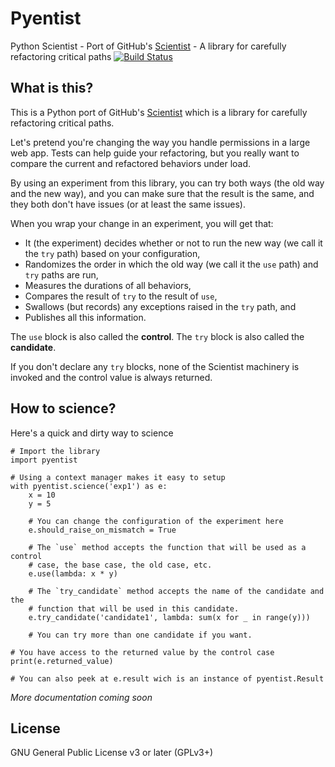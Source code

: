 # Pyentist
Python Scientist - Port of GitHub's [Scientist](https://github.com/github/scientist) - A library for carefully refactoring critical paths
[![Build Status](https://travis-ci.org/mpcabd/pyentist.svg?branch=master)](https://travis-ci.org/mpcabd/pyentist)

## What is this?

This is a Python port of GitHub's [Scientist](https://github.com/github/scientist) which is a library for carefully refactoring critical paths.

Let's pretend you're changing the way you handle permissions in a large web app. Tests can help guide your refactoring, but you really want to compare the current and refactored behaviors under load.

By using an experiment from this library, you can try both ways (the old way and the new way), and you can make sure that the result is the same, and they both don't have issues (or at least the same issues).

When you wrap your change in an experiment, you will get that:

* It (the experiment) decides whether or not to run the new way (we call it the `try` path) based on your configuration,
* Randomizes the order in which the old way (we call it the `use` path) and `try` paths are run,
* Measures the durations of all behaviors,
* Compares the result of `try` to the result of `use`,
* Swallows (but records) any exceptions raised in the `try` path, and
* Publishes all this information.

The `use` block is also called the **control**. The `try` block is also called the **candidate**.

If you don't declare any `try` blocks, none of the Scientist machinery is invoked and the control value is always returned.

## How to science?

Here's a quick and dirty way to science

    # Import the library
    import pyentist

    # Using a context manager makes it easy to setup
    with pyentist.science('exp1') as e:
        x = 10
        y = 5

        # You can change the configuration of the experiment here
        e.should_raise_on_mismatch = True

        # The `use` method accepts the function that will be used as a control
        # case, the base case, the old case, etc.
        e.use(lambda: x * y)

        # The `try_candidate` method accepts the name of the candidate and the
        # function that will be used in this candidate.
        e.try_candidate('candidate1', lambda: sum(x for _ in range(y)))

        # You can try more than one candidate if you want.

    # You have access to the returned value by the control case
    print(e.returned_value)

    # You can also peek at e.result wich is an instance of pyentist.Result

_More documentation coming soon_

## License

GNU General Public License v3 or later (GPLv3+)
